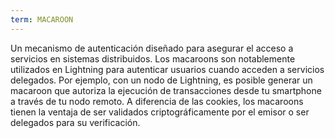 ```yaml
---
term: MACAROON
---
```


Un mecanismo de autenticación diseñado para asegurar el acceso a servicios en sistemas distribuidos. Los macaroons son notablemente utilizados en Lightning para autenticar usuarios cuando acceden a servicios delegados. Por ejemplo, con un nodo de Lightning, es posible generar un macaroon que autoriza la ejecución de transacciones desde tu smartphone a través de tu nodo remoto. A diferencia de las cookies, los macaroons tienen la ventaja de ser validados criptográficamente por el emisor o ser delegados para su verificación.